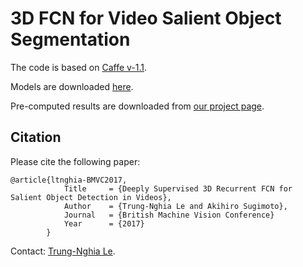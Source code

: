 3D FCN for Video Salient Object Segmentation
=====================================================================================

The code is based on [Caffe v-1.1](https://github.com/BVLC/caffe).

Models are downloaded [here](https://drive.google.com/open?id=1iowHh0OETwMS0zr6o1BHdPsBnBRXSjHq).

Pre-computed results are downloaded from [our project page](https://sites.google.com/view/ltnghia/research/3d_saliency).

Citation
--------------

Please cite the following paper: 

    @article{ltnghia-BMVC2017,
                Title     = {Deeply Supervised 3D Recurrent FCN for Salient Object Detection in Videos},
                Author    = {Trung-Nghia Le and Akihiro Sugimoto},
                Journal   = {British Machine Vision Conference}
                Year      = {2017}
            }

Contact: [Trung-Nghia Le](https://sites.google.com/view/ltnghia).

